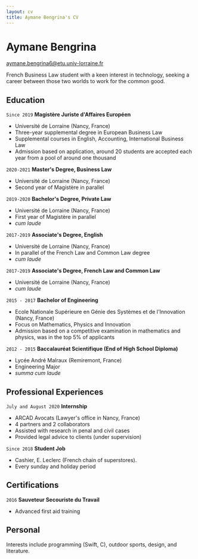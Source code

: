 ```yaml
---
layout: cv
title: Aymane Bengrina's CV
---
```

# Aymane Bengrina

<div id="webaddress">
<a href="aymane.bengrina6@etu.univ-lorraine.fr">aymane.bengrina6@etu.univ-lorraine.fr</a>
</div>

French Business Law student with a keen interest in technology, seeking a career between those two worlds to work for the common good.

## Education

`Since 2019`
__Magistère Juriste d'Affaires Européen__

- Université de Lorraine (Nancy, France)
- Three-year supplemental degree in European Business Law
- Supplemental courses in English, Accounting, International Business Law
- Admission based on application, around 20 students are accepted each year from a pool of around one thousand

`2020-2021`
__Master's Degree, Business Law__

- Université de Lorraine (Nancy, France)
- Second year of Magistère in parallel

`2019-2020`
__Bachelor's Degree, Private Law__

- Université de Lorraine (Nancy, France)
- First year of Magistère in parallel
- _cum laude_

`2017-2019`
__Associate's Degree, English__

- Université de Lorraine (Nancy, France)
- In parallel of the French Law and Common Law degree
- _cum laude_


`2017-2019`
__Associate's Degree, French Law and Common Law__

- Université de Lorraine (Nancy, France)
- _cum laude_

`2015 - 2017`
__Bachelor of Engineering__

- Ecole Nationale Supérieure en Génie des Systèmes et de l'Innovation (Nancy, France)
- Focus on Mathematics, Physics and Innovation
- Admission based on a competitive examination in mathematics and physics, was in the top 5% of applicants

`2012 - 2015`
__Baccalauréat Scientifique (End of High School Diploma)__

- Lycée André Malraux (Remiremont, France)
- Engineering Major
- _summa cum laude_

## Professional Experiences

`July and August 2020`
__Internship__

- ARCAD Avocats (Lawyer's office in Nancy, France)
- 4 partners and 2 collaborators
- Assisted with research in penal and civil cases
- Provided legal advice to clients (under supervision)
  
`Since 2018`
__Student Job__

- Cashier, E. Leclerc (French chain of superstores).
- Every sunday and holiday period

## Certifications

`2016`
__Sauveteur Secouriste du Travail__
- Advanced first aid training

## Personal

Interests include programming (Swift, C), outdoor sports, design, and literature.


<!-- ### Footer

Last updated: Oct 2020 -->


